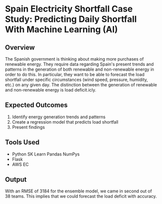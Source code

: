 # Spain Electricity Shortfall Case Study: Predicting Daily Shortfall With Machine Learning (AI)

## Overview
The Spanish government is thinking about making more purchases of renewable energy. They require data regarding Spain's present trends and patterns in the generation of both renewable and non-renewable energy in order to do this. In particular, they want to be able to forecast the load shortfall under specific circumstances (wind speed, pressure, humidity, etc.) on any given day. The distinction between the generation of renewable and non-renewable energy is load deficit.icly.

## Expected Outcomes
1. Identify energy generation trends and patterns
2. Create a regression model that predicts load shortfall
3. Present findings

## Tools Used
- Python
  SK Learn
  Pandas
  NumPys
- Flask
- AWS EC

## Output
With an RMSE of 3184 for the ensemble model, we came in second out of 38 teams. This implies that we could forecast the load deficit with accuracy.

